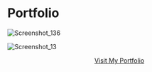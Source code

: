 # Portfolio
![Screenshot_136](https://github.com/tguimas/Portfolio/assets/115223702/9cef7020-e8b1-43fa-9cd0-389e7c07bb33)

![Screenshot_13](https://github.com/tguimas/Portfolio/assets/115223702/0f824e66-d4bd-4a05-b45b-f74e9ec479b4)

<center>

[Visit My Portfolio](https://tguimas.github.io/Portfolio/)
</center>
